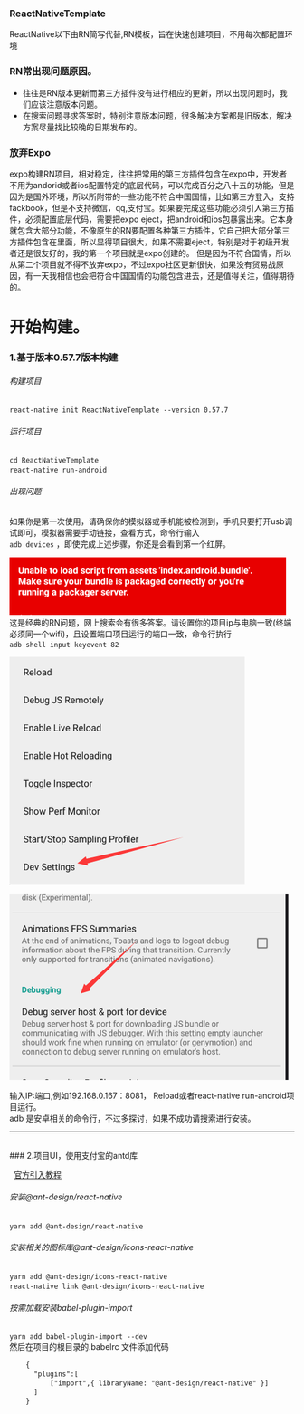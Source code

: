 ### ReactNativeTemplate
ReactNative以下由RN简写代替,RN模板，旨在快速创建项目，不用每次都配置环境
### RN常出现问题原因。
+ 往往是RN版本更新而第三方插件没有进行相应的更新，所以出现问题时，我们应该注意版本问题。
+ 在搜索问题寻求答案时，特别注意版本问题，很多解决方案都是旧版本，解决方案尽量找比较晚的日期发布的。
### 放弃Expo
expo构建RN项目，相对稳定，往往把常用的第三方插件包含在expo中，开发者不用为andorid或者ios配置特定的底层代码，可以完成百分之八十五的功能，但是因为是国外环境，所以所附带的一些功能不符合中国国情，比如第三方登入，支持fackbook，但是不支持微信，qq,支付宝。如果要完成这些功能必须引入第三方插件，必须配置底层代码，需要把expo eject，把android和ios包暴露出来。它本身就包含大部分功能，不像原生的RN要配置各种第三方插件，它自己把大部分第三方插件包含在里面，所以显得项目很大，如果不需要eject，特别是对于初级开发者还是很友好的，我的第一个项目就是expo创建的。
但是因为不符合国情，所以从第二个项目就不得不放弃expo，不过expo社区更新很快，如果没有贸易战原因，有一天我相信也会把符合中国国情的功能包含进去，还是值得关注，值得期待的。

# 开始构建。
  
### 1.基于版本0.57.7版本构建

###### 构建项目
`react-native init ReactNativeTemplate --version 0.57.7`

###### 运行项目

`cd ReactNativeTemplate`</br>
`react-native run-android`</br>
###### 出现问题 </br>

如果你是第一次使用，请确保你的模拟器或手机能被检测到，手机只要打开usb调试即可，模拟器需要手动链接，查看方式，命令行输入</br>
`adb devices`
，即使完成上述步骤，你还是会看到第一个红屏。</br>

!['图片'](https://raw.githubusercontent.com/taoWcode/RNTemplate/master/app/assets/RNImg/%7B%60AWODN%5DP7H%7D%40%5D~CX~XHVMV.png "Good luck")
</br>
这是经典的RN问题，网上搜索会有很多答案。请设置你的项目ip与电脑一致(终端必须同一个wifi)，且设置端口项目运行的端口一致，命令行执行</br>
`adb shell input keyevent 82`</br>

!['图片'](https://raw.githubusercontent.com/taoWcode/RNTemplate/master/app/assets/RNImg/%E7%AB%AF%E5%8F%A3%E9%97%AE%E9%A2%981.png "Good luck") </br>

!['图片'](https://raw.githubusercontent.com/taoWcode/RNTemplate/master/app/assets/RNImg/VVB%7DBG~GG2%5D3P6DPU%24B6UNQ.png "Good luck")  </br>

输入IP:端口,例如192.168.0.167：8081， Reload或者react-native run-android项目运行。</br>
adb 是安卓相关的命令行，不过多探讨，如果不成功请搜索进行安装。</br>

----
</br>
### 2.项目UI，使用支付宝的antd库</br>

&nbsp;&nbsp;[官方引入教程](https://rn.mobile.ant.design/docs/react/introduce-cn)</br>

###### 安装@ant-design/react-native</br>
`yarn add @ant-design/react-native`</br>
###### 安装相关的图标库@ant-design/icons-react-native
`yarn add @ant-design/icons-react-native`</br>
`react-native link @ant-design/icons-react-native`</br>
###### 按需加载安装babel-plugin-import
`yarn add babel-plugin-import --dev`</br>
然后在项目的根目录的.babelrc 文件添加代码</br>
```
    {
      "plugins":[
          ["import",{ libraryName: "@ant-design/react-native" }]
      ]
    }
```



